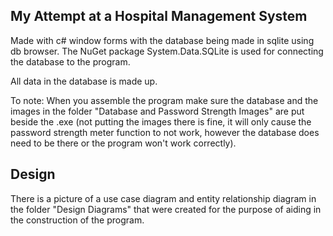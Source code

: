 ## My Attempt at a Hospital Management System
Made with c# window forms with the database being made in sqlite using db browser. The NuGet package System.Data.SQLite is used for connecting the database to the program.

All data in the database is made up.

To note:
When you assemble the program make sure the database and the images in the folder "Database and Password Strength Images" are put beside the .exe (not putting the images there is fine, it will only cause the password strength meter function to not work, however the database does need to be there or the program won't work correctly).

## Design
There is a picture of a use case diagram and entity relationship diagram in the folder "Design Diagrams" that were created for the purpose of aiding in the construction of the program.